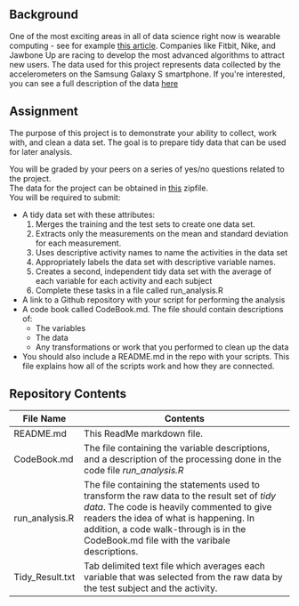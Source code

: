 ## Background
One of the most exciting areas in all of data science right now is wearable computing - see for example [this article](http://www.insideactivitytracking.com/data-science-activity-tracking-and-the-battle-for-the-worlds-top-sports-brand/). Companies like Fitbit, Nike, and Jawbone Up are racing to develop the most advanced algorithms to attract new users. The data used for this project represents data collected by the accelerometers on the Samsung Galaxy S smartphone.
If you're interested, you can see a full description of the data [here](http://archive.ics.uci.edu/ml/datasets/Human+Activity+Recognition+Using+Smartphones)


## Assignment
The purpose of this project is to demonstrate your ability to collect, work with, and clean a data set. The goal is to prepare tidy data that can be used for later analysis. 

You will be graded by your peers on a series of yes/no questions related to the project.   
The data for the project can be obtained in [this](https://d396qusza40orc.cloudfront.net/getdata%2Fprojectfiles%2FUCI%20HAR%20Dataset.zip) zipfile.  
You will be required to submit:
* A tidy data set with these attributes:
  1. Merges the training and the test sets to create one data set.
  2. Extracts only the measurements on the mean and standard deviation for each measurement. 
  3. Uses descriptive activity names to name the activities in the data set 
  4. Appropriately labels the data set with descriptive variable names. 
  5. Creates a second, independent tidy data set with the average of each variable for each activity and each subject
  6. Complete these tasks in a file called run_analysis.R
* A link to a Github repository with your script for performing the analysis  
* A code book called CodeBook.md. The file should contain descriptions of:  
  * The variables
  * The data
  * Any transformations or work that you performed to clean up the data    
* You should also include a README.md in the repo with your scripts. This file explains how all of the scripts work and how they are connected.

## Repository Contents
File Name | Contents
--- | --- 
README.md | This ReadMe markdown file.
CodeBook.md | The file containing the variable descriptions, and a description of the processing done in the code file *run_analysis.R*
run_analysis.R | The file containing the statements used to transform the raw data to the result set of *tidy data*. The code is heavily commented to give readers the idea of what is happening. In addition, a code walk-through is in the CodeBook.md file with the varibale descriptions.
Tidy_Result.txt | Tab delimited text file which averages each variable that was selected from the raw data by the test subject and the activity.

